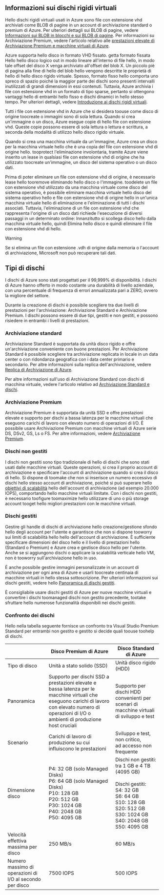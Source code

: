 
## <a name="about-vhds"></a>Informazioni sui dischi rigidi virtuali

Hello dischi rigidi virtuali usati in Azure sono file con estensione vhd archiviati come BLOB di pagine in un account di archiviazione standard o premium di Azure. Per ulteriori dettagli sui BLOB di pagine, vedere [Informazioni sui BLOB in blocchi e sui BLOB di pagine](/rest/api/storageservices/Understanding-Block-Blobs--Append-Blobs--and-Page-Blobs/). Per informazioni su Archiviazione Premium, vedere l'articolo relativo alle [prestazioni elevate di Archiviazione Premium e macchine virtuali di Azure](../articles/storage/common/storage-premium-storage.md).

Azure supporta hello disco in formato VHD fissato. getta formato fissata Hello hello disco logico out in modo lineare all'interno di file hello, in modo tale offset del disco X venga archiviato all'offset del blob X. Un piccolo piè di pagina alla fine di hello del blob hello vengono descritte le proprietà di hello di hello disco rigido virtuale. Spesso, formato fisso hello comporta uno spreco di spazio poiché la maggior parte dei dischi sono presenti intervalli inutilizzati di grandi dimensioni in essi contenuti. Tuttavia, Azure archivia i file con estensione vhd in un formato di tipo sparse, pertanto si ottengono vantaggi hello di entrambi hello fisso e dischi dinamici in hello stesso tempo. Per ulteriori dettagli, vedere [Introduzione ai dischi rigidi virtuali](https://technet.microsoft.com/library/dd979539.aspx).

Tutti i file con estensione vhd in Azure che si desidera toouse come disco di origine toocreate o immagini sono di sola lettura. Quando si crea un'immagine o un disco, Azure esegue copie di hello file con estensione vhd. Queste copie possono essere di sola lettura o lettura e scrittura, a seconda della modalità di utilizzo hello disco rigido virtuale.

Quando si crea una macchina virtuale da un'immagine, Azure crea un disco per la macchina virtuale hello che è una copia del file con estensione vhd di origine hello. tooprotect l'eliminazione involontaria, tramite Azure viene inserito un lease in qualsiasi file con estensione vhd di origine che ha utilizzato toocreate un'immagine, un disco del sistema operativo o un disco dati.

Prima di poter eliminare un file con estensione vhd di origine, è necessario lease hello tooremove eliminando hello disco o l'immagine. toodelete un file con estensione vhd utilizzato da una macchina virtuale come disco del sistema operativo, è possibile eliminare macchina virtuale hello disco del sistema operativo hello e file con estensione vhd di origine hello in un'unica macchina virtuale hello di eliminazione e l'eliminazione di tutti i dischi associati. Tuttavia, l'eliminazione di un file con estensione vhd che rappresenta l'origine di un disco dati richiede l'esecuzione di diversi passaggi in un determinato ordine: Innanzitutto si scollega disco hello dalla macchina virtuale hello, quindi Elimina hello disco e quindi eliminare il file con estensione vhd di hello.

> [!WARNING]
> Se si elimina un file con estensione .vdh di origine dalla memoria o l'account di archiviazione, Microsoft non può recuperare tali dati.
> 

## <a name="types-of-disks"></a>Tipi di dischi 

I dischi di Azure sono stati progettati per il 99,999% di disponibilità. I dischi di Azure hanno offerto in modo costante una durabilità di livello aziendale, con una percentuale di frequenza di errori annualizzata pari a ZERO, ovvero la migliore del settore.

Durante la creazione di dischi è possibile scegliere tra due livelli di prestazioni per l'archiviazione: Archiviazione Standard e Archiviazione Premium. I dischi possono essere di due tipi, gestiti e non gestiti, e possono risiedere in entrambi i livelli di prestazioni.


### <a name="standard-storage"></a>Archiviazione standard 

Archiviazione Standard è supportata da unità disco rigido e offre un'archiviazione conveniente con buone prestazioni. Per Archiviazione Standard è possibile scegliere tra archiviazione replicata in locale in un data center o con ridondanza geografica con i data center primario e secondario. Per altre informazioni sulla replica dell'archiviazione, vedere [Replica di Archiviazione di Azure](../articles/storage/common/storage-redundancy.md). 

Per altre informazioni sull'uso di Archiviazione Standard con dischi di macchina virtuale, vedere l'articolo relativo ad [Archiviazione Standard e dischi](../articles/storage/common/storage-standard-storage.md).

### <a name="premium-storage"></a>Archiviazione Premium 

Archiviazione Premium è supportata da unità SSD e offre prestazioni elevate e supporto per dischi a bassa latenza per le macchine virtuali che eseguono carichi di lavoro con elevato numero di operazioni di I/O. È possibile usare Archiviazione Premium con macchine virtuali di Azure serie DS, DSv2, GS, Ls o FS. Per altre informazioni, vedere [Archiviazione Premium](../articles/storage/common/storage-premium-storage.md).

### <a name="unmanaged-disks"></a>Dischi non gestiti

I dischi non gestiti sono tipo tradizionale di hello di dischi che sono stati usati dalle macchine virtuali. Queste operazioni, si crea il proprio account di archiviazione e specificare l'account di archiviazione quando si crea il disco di hello. Si dispone di toomake che non si inserisce un numero eccessivo di dischi hello stesso account di archiviazione, poiché si può superare hello [obiettivi di scalabilità](../articles/storage/common/storage-scalability-targets.md) hello dell'account di archiviazione (ad esempio 20.000 IOPS), comportando hello macchine virtuali limitate. Con i dischi non gestiti, è necessario toofigure toomaximize hello utilizzare di uno o più storage account tooget hello migliori prestazioni con le macchine virtuali.

### <a name="managed-disks"></a>Dischi gestiti 

Gestire gli handle di dischi di archiviazione hello creazione/gestione sfondo hello degli account per l'utente e garantisce che non si dispone tooworry sui limiti di scalabilità hello hello dell'account di archiviazione. È sufficiente specificare dimensioni del disco hello e il livello di prestazioni hello (Standard o Premium) e Azure crea e gestisce disco hello per l'utente. Anche se si aggiungono dischi o applicare la scalabilità verticale hello VM, non è tooworry sull'archiviazione hello in uso. 

È anche possibile gestire immagini personalizzate in un account di archiviazione per ogni area di Azure e usarli toocreate centinaia di macchine virtuali in hello stessa sottoscrizione. Per ulteriori informazioni sui dischi gestiti, vedere hello [Panoramica di dischi gestiti](../articles/virtual-machines/windows/managed-disks-overview.md).

È consigliabile usare dischi gestiti di Azure per nuove macchine virtuali e convertire i dischi toomanaged dischi non gestito precedente, tootake sfruttare hello numerose funzionalità disponibili nei dischi gestiti.

### <a name="disk-comparison"></a>Confronto dei dischi

Hello nella tabella seguente fornisce un confronto tra Visual Studio Premium Standard per entrambi non gestito e gestito si decide quali toouse toohelp di dischi.

|    | Disco Premium di Azure | Disco Standard di Azure |
|--- | ------------------ | ------------------- |
| Tipo di disco | Unità a stato solido (SSD) | Unità disco rigido (HDD)  |
| Panoramica  | Supporto per dischi SSD a prestazioni elevate e bassa latenza per le macchine virtuali che eseguono carichi di lavoro con elevato numero di operazioni di I/O o ambienti di produzione host cruciali | Supporto per dischi HDD convenienti per scenari di macchine virtuali di sviluppo e test |
| Scenario  | Carichi di lavoro di produzione su cui influiscono le prestazioni | Sviluppo e test, non critico, <br>ad accesso non frequente |
| Dimensione disco | P4: 32 GB (solo Managed Disks)<br>P6: 64 GB (solo Managed Disks)<br>P10: 128 GB<br>P20: 512 GB<br>P30: 1024 GB<br>P40: 2048 GB<br>P50: 4095 GB | Dischi non gestiti: tra 1 GB e 4 TB (4095 GB) <br><br>Dischi gestiti:<br> S4: 32 GB <br>S6: 64 GB <br>S10: 128 GB <br>S20: 512 GB <br>S30: 1024 GB <br>S40: 2048 GB<br>S50: 4095 GB| 
| Velocità effettiva massima per disco | 250 MB/s | 60 MB/s | 
| Numero massimo di operazioni di I/O al secondo per disco | 7500 IOPS | 500 IOPS | 

